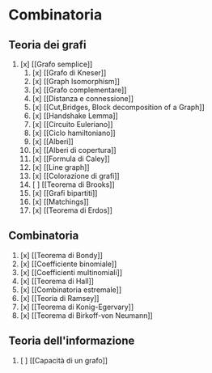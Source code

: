 # Combinatoria
## Teoria dei grafi
1. [x] [[Grafo semplice]]
	1. [x] [[Grafo di Kneser]]
	2.  [x] [[Graph Isomorphism]]
	3.  [x] [[Grafo complementare]]
	4.  [x] [[Distanza e connessione]]
	5. [x] [[Cut,Bridges, Block decomposition of a Graph]]
	6.  [x] [[Handshake Lemma]]
	7.  [x] [[Circuito Euleriano]]
	8.  [x] [[Ciclo hamiltoniano]]
	9.  [x] [[Alberi]]
	10. [x] [[Alberi di copertura]]
	11.  [x] [[Formula di Caley]]
	12.  [x] [[Line graph]]
	13.  [x] [[Colorazione di grafi]]
	14.  [ ] [[Teorema di Brooks]]
	15.  [x] [[Grafi bipartiti]]
	16.  [x] [[Matchings]] 
	17.  [x] [[Teorema di Erdos]]

## Combinatoria
1.  [x] [[Teorema di Bondy]]
2.  [x] [[Coefficiente binomiale]]
3.  [x] [[Coefficienti multinomiali]]
4.  [x] [[Teorema di Hall]] 
5.  [x] [[Combinatoria estremale]] 
6.  [x] [[Teoria di Ramsey]]  
7. [x] [[Teorema di Konig-Egervary]]
8. [x] [[Teorema di Birkoff-von Neumann]] 
## Teoria dell'informazione
1.  [ ] [[Capacità di un grafo]] 
